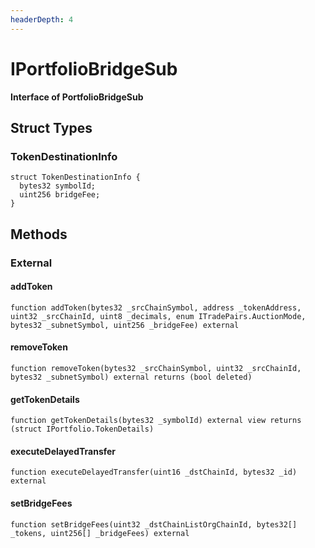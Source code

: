 ```yaml
---
headerDepth: 4
---
```


# IPortfolioBridgeSub

**Interface of PortfolioBridgeSub**

## Struct Types

### TokenDestinationInfo

```solidity
struct TokenDestinationInfo {
  bytes32 symbolId;
  uint256 bridgeFee;
}
```

## Methods

### External

#### addToken

```solidity:no-line-numbers
function addToken(bytes32 _srcChainSymbol, address _tokenAddress, uint32 _srcChainId, uint8 _decimals, enum ITradePairs.AuctionMode, bytes32 _subnetSymbol, uint256 _bridgeFee) external
```

#### removeToken

```solidity:no-line-numbers
function removeToken(bytes32 _srcChainSymbol, uint32 _srcChainId, bytes32 _subnetSymbol) external returns (bool deleted)
```

#### getTokenDetails

```solidity:no-line-numbers
function getTokenDetails(bytes32 _symbolId) external view returns (struct IPortfolio.TokenDetails)
```

#### executeDelayedTransfer

```solidity:no-line-numbers
function executeDelayedTransfer(uint16 _dstChainId, bytes32 _id) external
```

#### setBridgeFees

```solidity:no-line-numbers
function setBridgeFees(uint32 _dstChainListOrgChainId, bytes32[] _tokens, uint256[] _bridgeFees) external
```

